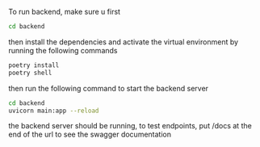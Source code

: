 To run backend, make sure u first 

```bash
cd backend
```

then install the dependencies and activate the virtual environment by running the following commands

```bash
poetry install
poetry shell
```

then run the following command to start the backend server

```bash
cd backend
uvicorn main:app --reload
```

the backend server should be running, to test endpoints, put /docs at the end of the url to see the swagger documentation
